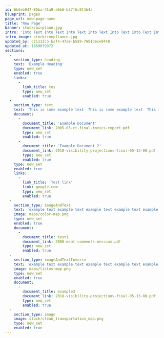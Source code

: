 ```yaml
---
id: 6b6eb047-85ba-41a9-a6b6-b57f6c0f3b4a
blueprint: pages
page_url: new-page-name
title: 'New Page'
banner: stock/airplane.jpg
intro: 'Into Text Into Text Into Text Into Text Into Text Into Text Into Text'
intro_image: stock/compliance.jpg
updated_by: c21113cb-baf4-47a8-b589-7651dece9448
updated_at: 1659079072
sections:
  -
    section_type: heading
    text: 'Example Heading'
    type: new_set
    enabled: true
    links:
      -
        link_title: tes
        type: new_set
        enabled: true
  -
    section_type: text
    text: 'This is some example text  This is some example text  This is some example text  This is some example text  This is some example text  This is some example text'
    document:
      -
        document_title: 'Example Document'
        document_link: 2005-03-ct-final-toxics-report.pdf
        type: new_set
        enabled: true
      -
        document_title: 'Example Document 2'
        document_link: 2018-visibility-projections-final-05-13-08.pdf
        type: new_set
        enabled: true
    type: new_set
    enabled: true
    links:
      -
        link_title: 'Test link'
        link: google.com
        type: new_set
        enabled: true
  -
    section_type: imageAndText
    text: 'example text example text example text example text example text example text example text example text example text example text example text example text'
    image: maps/color-map.png
    type: new_set
    enabled: true
    document:
      -
        document_title: test1
        document_link: 2006-msat-comments-nescaum.pdf
        type: new_set
        enabled: true
  -
    section_type: imageAndTextInverse
    text: 'example text example text example text example text example text example text example text example text example text example text example text example text'
    image: maps/listos-map.png
    type: new_set
    enabled: true
    document:
      -
        document_title: example3
        document_link: 2018-visibility-projections-final-05-13-08.pdf
        type: new_set
        enabled: true
  -
    section_type: image
    image: stock/clean_transportation_map.png
    type: new_set
    enabled: true
---
```

